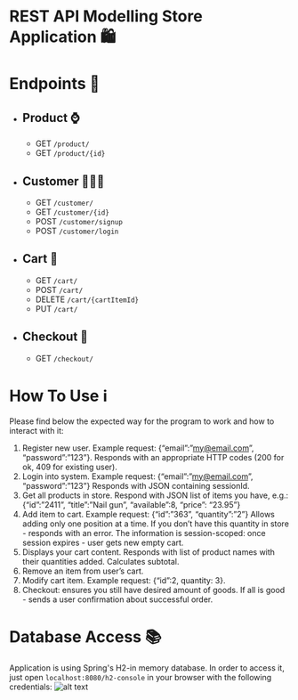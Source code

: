 # REST API Modelling Store Application 🛍️

# Endpoints 📍
* ## Product ⌚️
  * GET ```/product/```
  * GET ```/product/{id}```
* ## Customer 🧔🏻‍♂️
  * GET ```/customer/```
  * GET ```/customer/{id}```
  * POST ```/customer/signup```
  * POST ```/customer/login```
* ## Cart 🛒
  * GET ```/cart/```
  * POST ```/cart/```
  * DELETE ```/cart/{cartItemId}```
  * PUT ```/cart/```
* ## Checkout 🧾
  * GET ```/checkout/```

# How To Use ℹ️
Please find below the expected way for the program to work and how 
to interact with it:
1. Register new user. Example request: {“email”:”my@email.com”, “password”:”123”}.
   Responds with an appropriate HTTP codes (200 for ok, 409 for existing user).
2. Login into system. Example request: {“email”:”my@email.com”, “password”:”123”}
   Responds with JSON containing sessionId.
3. Get all products in store.
   Respond with JSON list of items you have, e.g.:
   {“id”:”2411”, “title”:”Nail gun”, “available”:8, “price”: “23.95”} 
4. Add item to cart. Example request: {“id”:”363”, “quantity”:”2”}
   Allows adding only one position at a time. If you don’t have this quantity in store - responds with an error. 
   The information is session-scoped: once session expires - user gets new empty cart.
5. Displays your cart content.
   Responds with list of product names with their quantities added. Calculates subtotal.
6. Remove an item from user’s cart.
7. Modify cart item. Example request: {“id”:2, quantity: 3}.
8. Checkout: ensures you still have desired amount of goods. 
   If all is good - sends a user confirmation about successful order.

# Database Access 📚
Application is using Spring's H2-in memory database. In order to access it, just open 
```localhost:8080/h2-console``` in your browser with the following credentials:
![alt text](./images/db-credentials.png)

